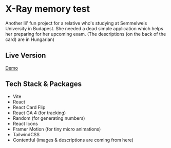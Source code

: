 # X-Ray memory test

Another lil' fun project for a relative who's studying at Semmelweis University in Budapest.
She needed a dead simple application which helps her preparing for her upcoming exam.
(The descriptions (on the back of the card) are in Hungarian)

## Live Version

[Demo](https://xray-memory-test.netlify.app)

## Tech Stack & Packages

- Vite
- React
- React Card Flip
- React GA 4 (for tracking)
- Random (for generating numbers)
- React Icons
- Framer Motion (for tiny micro animations)
- TailwindCSS
- Contentful (images & descriptions are coming from here)
